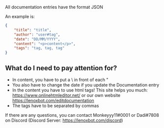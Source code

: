 All documentation entries have the format JSON

An example is: 

```json
{
    "title": "title",
    "author": "user#tag",
    "date": "DD/MM/YYYY",
    "content": "<p>content</p>",
    "tags": "tag, tag, tag"
}
```

## What do I need to pay attention for?
- In content, you have to put a \ in front of each "
- You also have to change the date if you update the Documentation entry
- In the content you have to use html tags! This site helps you much: https://www.onlinehtmleditor.net/ or our own website https://lenoxbot.com/editdocumentation
- The tags have to be separated by commas

If there are any questions, you can contact Monkeyyy11#0001 or Dadi#7808 on Discord (Discord Server: https://lenoxbot.com/discord)

